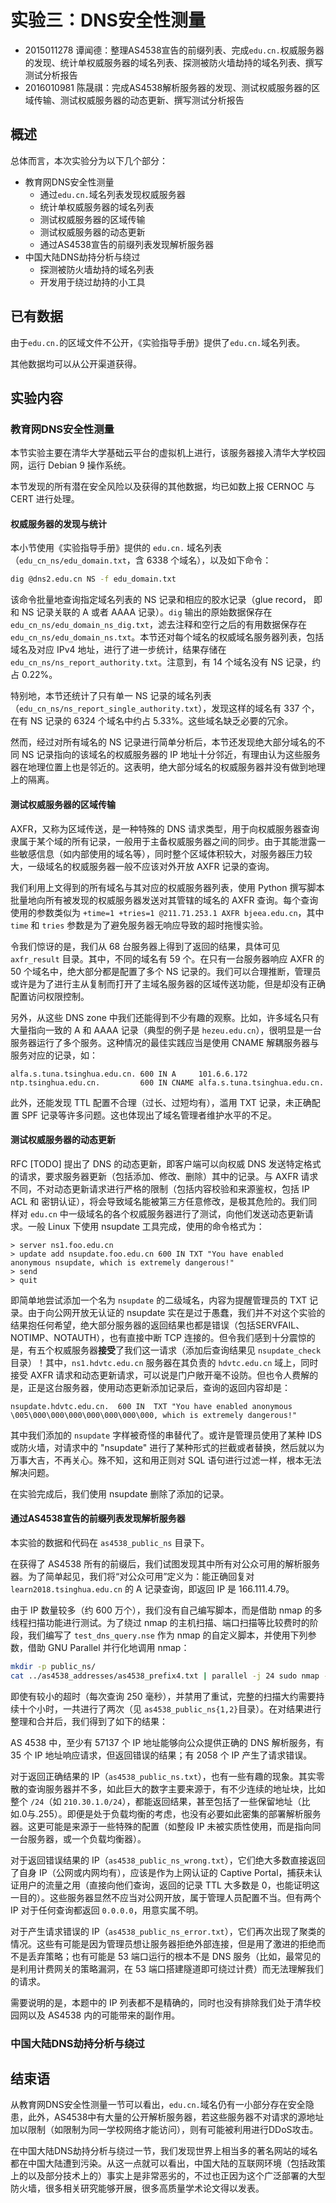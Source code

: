 # 实验三：DNS安全性测量

- 2015011278 谭闻德：整理AS4538宣告的前缀列表、完成`edu.cn.`权威服务器的发现、统计单权威服务器的域名列表、探测被防火墙劫持的域名列表、撰写测试分析报告
- 2016010981 陈晟祺：完成AS4538解析服务器的发现、测试权威服务器的区域传输、测试权威服务器的动态更新、撰写测试分析报告

## 概述

总体而言，本次实验分为以下几个部分：

* 教育网DNS安全性测量
  * 通过`edu.cn.`域名列表发现权威服务器
  * 统计单权威服务器的域名列表
  * 测试权威服务器的区域传输
  * 测试权威服务器的动态更新
  * 通过AS4538宣告的前缀列表发现解析服务器
* 中国大陆DNS劫持分析与绕过
  * 探测被防火墙劫持的域名列表
  * 开发用于绕过劫持的小工具

## 已有数据

由于`edu.cn.`的区域文件不公开，《实验指导手册》提供了`edu.cn.`域名列表。

其他数据均可以从公开渠道获得。

## 实验内容

### 教育网DNS安全性测量

本节实验主要在清华大学基础云平台的虚拟机上进行，该服务器接入清华大学校园网，运行 Debian 9 操作系统。

本节发现的所有潜在安全风险以及获得的其他数据，均已如数上报 CERNOC 与 CERT 进行处理。

#### 权威服务器的发现与统计

本小节使用《实验指导手册》提供的 `edu.cn.` 域名列表（`edu_cn_ns/edu_domain.txt`，含 6338 个域名），以及如下命令：

```bash
dig @dns2.edu.cn NS -f edu_domain.txt
```

该命令批量地查询指定域名列表的 NS 记录和相应的胶水记录（glue record， 即和 NS 记录关联的 A 或者 AAAA 记录）。`dig` 输出的原始数据保存在 `edu_cn_ns/edu_domain_ns_dig.txt`，滤去注释和空行之后的有用数据保存在 `edu_cn_ns/edu_domain_ns.txt`。本节还对每个域名的权威域名服务器列表，包括域名及对应 IPv4 地址，进行了进一步统计，结果存储在 `edu_cn_ns/ns_report_authority.txt`。注意到，有 14 个域名没有 NS 记录，约占 0.22%。

特别地，本节还统计了只有单一 NS 记录的域名列表（`edu_cn_ns/ns_report_single_authority.txt`），发现这样的域名有 337 个，在有 NS 记录的 6324 个域名中约占 5.33%。这些域名缺乏必要的冗余。

然而，经过对所有域名的 NS 记录进行简单分析后，本节还发现绝大部分域名的不同 NS 记录指向的该域名的权威服务器的 IP 地址十分邻近，有理由认为这些服务器在地理位置上也是邻近的。这表明，绝大部分域名的权威服务器并没有做到地理上的隔离。

#### 测试权威服务器的区域传输

AXFR，又称为区域传送，是一种特殊的 DNS 请求类型，用于向权威服务器查询隶属于某个域的所有记录，一般用于主备权威服务器之间的同步。由于其能泄露一些敏感信息（如内部使用的域名等），同时整个区域体积较大，对服务器压力较大，一级域名的权威服务器一般不应该对外开放 AXFR 记录的查询。

我们利用上文得到的所有域名与其对应的权威服务器列表，使用 Python 撰写脚本批量地向所有被发现的权威服务器发送对其管辖的域名的 AXFR 查询。每个查询使用的参数类似为 `+time=1 +tries=1 @211.71.253.1 AXFR bjeea.edu.cn`，其中 `time` 和 `tries` 参数是为了避免服务器无响应导致的超时拖慢实验。

令我们惊讶的是，我们从 68 台服务器上得到了返回的结果，具体可见 `axfr_result` 目录。其中，不同的域名有 59 个。在只有一台服务器响应 AXFR 的 50 个域名中，绝大部分都是配置了多个 NS 记录的。我们可以合理推断，管理员或许是为了进行主从复制而打开了主域名服务器的区域传送功能，但是却没有正确配置访问权限控制。

另外，从这些 DNS zone 中我们还能得到不少有趣的观察。比如，许多域名只有大量指向一致的 A 和 AAAA 记录（典型的例子是 `hezeu.edu.cn`），很明显是一台服务器运行了多个服务。这种情况的最佳实践应当是使用 CNAME 解耦服务器与服务对应的记录，如：

```bind
alfa.s.tuna.tsinghua.edu.cn. 600 IN A     101.6.6.172
ntp.tsinghua.edu.cn.         600 IN CNAME alfa.s.tuna.tsinghua.edu.cn.
```

此外，还能发现 TTL 配置不合理（过长、过短均有），滥用 TXT 记录，未正确配置 SPF 记录等许多问题。这也体现出了域名管理者维护水平的不足。

#### 测试权威服务器的动态更新

RFC [TODO] 提出了 DNS 的动态更新，即客户端可以向权威 DNS 发送特定格式的请求，要求服务器更新（包括添加、修改、删除）其中的记录。与 AXFR 请求不同，不对动态更新请求进行严格的限制（包括内容校验和来源鉴权，包括 IP ACL 和 密钥认证），将会导致域名能被第三方任意修改，是极其危险的。我们同样对 `edu.cn` 中一级域名的各个权威服务器进行了测试，向他们发送动态更新请求。一般 Linux 下使用 nsupdate 工具完成，使用的命令格式为：

```nsupdate
> server ns1.foo.edu.cn
> update add nsupdate.foo.edu.cn 600 IN TXT "You have enabled anonymous nsupdate, which is extremely dangerous!"
> send
> quit
```

即简单地尝试添加一个名为 `nsupdate` 的二级域名，内容为提醒管理员的 TXT 记录。由于向公网开放无认证的 nsupdate 实在是过于愚蠢，我们并不对这个实验的结果抱任何希望，绝大部分服务器的返回结果也都是错误（包括SERVFAIL、NOTIMP、NOTAUTH），也有直接中断 TCP 连接的。但令我们感到十分震惊的是，有五个权威服务器**接受**了我们这一请求（添加后查询结果见 `nsupdate_check` 目录）！其中，`ns1.hdvtc.edu.cn` 服务器在其负责的 `hdvtc.edu.cn` 域上，同时接受 AXFR 请求和动态更新请求，可以说是门户敞开毫不设防。但也令人费解的是，正是这台服务器，使用动态更新添加记录后，查询的返回内容却是：

```bind
nsupdate.hdvtc.edu.cn.	600	IN	TXT	"You have enabled anonymous \005\000\000\000\000\000\000\000, which is extremely dangerous!"
```

其中我们添加的 `nsupdate` 字样被奇怪的串替代了。或许是管理员使用了某种 IDS 或防火墙，对请求中的 "nsupdate" 进行了某种形式的拦截或者替换，然后就以为万事大吉，不再关心。殊不知，这和用正则对 SQL 语句进行过滤一样，根本无法解决问题。

在实验完成后，我们使用 nsupdate 删除了添加的记录。

#### 通过AS4538宣告的前缀列表发现解析服务器

本实验的数据和代码在 `as4538_public_ns` 目录下。

在获得了 AS4538 所有的前缀后，我们试图发现其中所有对公众可用的解析服务器。为了简单起见，我们将“对公众可用”定义为：能正确回复对 `learn2018.tsinghua.edu.cn` 的 A 记录查询，即返回 IP 是 166.111.4.79。

由于 IP 数量较多（约 600 万个），我们没有自己编写脚本，而是借助 nmap 的多线程扫描功能进行测试。为了绕过 nmap 的主机扫描、端口扫描等比较费时的阶段，我们编写了 `test_dns_query.nse` 作为 nmap 的自定义脚本，并使用下列参数，借助 GNU Parallel 并行化地调用 nmap：

```bash
mkdir -p public_ns/
cat ../as4538_addresses/as4538_prefix4.txt | parallel -j 24 sudo nmap -T5 -n -Pn -sn --script=./test_dns_query.nse -oN public_ns/\`date +%s%N\` {}
```

即使有较小的超时（每次查询 250 毫秒），并禁用了重试，完整的扫描大约需要持续十个小时，一共进行了两次（见 `as4538_public_ns{1,2}`目录）。在对结果进行整理和合并后，我们得到了如下的结果：

AS 4538 中，至少有 57137 个 IP 地址能够向公众提供正确的 DNS 解析服务，有 35 个 IP 地址响应请求，但返回错误的结果；有 2058 个 IP 产生了请求错误。

对于返回正确结果的 IP（`as4538_public_ns.txt`），也有一些有趣的现象。其实零散的查询服务器并不多，如此巨大的数字主要来源于，有不少连续的地址块，比如整个 `/24`（如 `210.30.1.0/24`），都能返回结果，甚至包括了一些保留地址（比如.0与.255）。即便是处于负载均衡的考虑，也没有必要如此密集的部署解析服务器。这更可能是来源于一些特殊的配置（如整段 IP 未被实质性使用，而是指向同一台服务器，或一个负载均衡器）。

对于返回错误结果的 IP（`as4538_public_ns_wrong.txt`），它们绝大多数直接返回了自身 IP（公网或内网均有），应该是作为上网认证的 Captive Portal，捕获未认证用户的流量之用（直接向他们查询，返回的记录 TTL 大多数是 0，也能证明这一目的）。这些服务器显然不应当对公网开放，属于管理人员配置不当。但有两个 IP 对于任何查询都返回 `0.0.0.0`，用意实属不明。

对于产生请求错误的 IP（`as4538_public_ns_error.txt`），它们再次出现了聚类的情况。这些有可能是因为管理员想让服务器拒绝外部连接，但是用了激进的拒绝而不是丢弃策略；也有可能是 53 端口运行的根本不是 DNS 服务（比如，最常见的是利用计费网关的策略漏洞，在 53 端口搭建隧道即可绕过计费）而无法理解我们的请求。

需要说明的是，本题中的 IP 列表都不是精确的，同时也没有排除我们处于清华校园网以及 AS4538 内的可能带来的副作用。

### 中国大陆DNS劫持分析与绕过



## 结束语

从教育网DNS安全性测量一节可以看出，`edu.cn.`域名仍有一小部分存在安全隐患，此外，AS4538中有大量的公开解析服务器，若这些服务器不对请求的源地址加以限制（如限制为同一学校网络才能访问），则有可能被利用进行DDoS攻击。

在中国大陆DNS劫持分析与绕过一节，我们发现世界上相当多的著名网站的域名都在中国大陆遭到污染。从这一点就可以看出，中国大陆的互联网环境（包括政策上的以及部分技术上的）事实上是非常恶劣的，不过也正因为这个广泛部署的大型防火墙，很多相关研究能够开展，很多高质量学术论文得以发表。